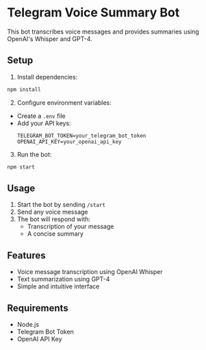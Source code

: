 # Telegram Voice Summary Bot

This bot transcribes voice messages and provides summaries using OpenAI's Whisper and GPT-4.

## Setup

1. Install dependencies:
```bash
npm install
```

2. Configure environment variables:
- Create a `.env` file
- Add your API keys:
  ```
  TELEGRAM_BOT_TOKEN=your_telegram_bot_token
  OPENAI_API_KEY=your_openai_api_key
  ```

3. Run the bot:
```bash
npm start
```

## Usage

1. Start the bot by sending `/start`
2. Send any voice message
3. The bot will respond with:
   - Transcription of your message
   - A concise summary

## Features

- Voice message transcription using OpenAI Whisper
- Text summarization using GPT-4
- Simple and intuitive interface

## Requirements

- Node.js
- Telegram Bot Token
- OpenAI API Key

